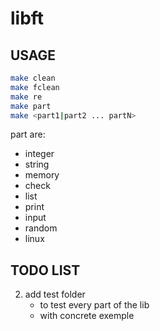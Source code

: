 # libft

## USAGE

```bash
make clean
make fclean
make re
make part
make <part1|part2 ... partN>
```

part are:
- integer
- string
- memory
- check
- list
- print
- input
- random
- linux

## TODO LIST

2. add test folder
	- to test every part of the lib
	- with concrete exemple
